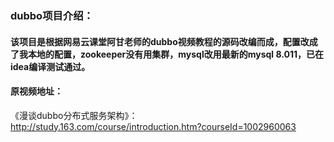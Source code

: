 ### dubbo项目介绍：


#### 该项目是根据网易云课堂阿甘老师的dubbo视频教程的源码改编而成，配置改成了我本地的配置，zookeeper没有用集群，mysql改用最新的mysql 8.011，已在idea编译测试通过。
#### 原视频地址：
《漫谈dubbo分布式服务架构》：http://study.163.com/course/introduction.htm?courseId=1002960063